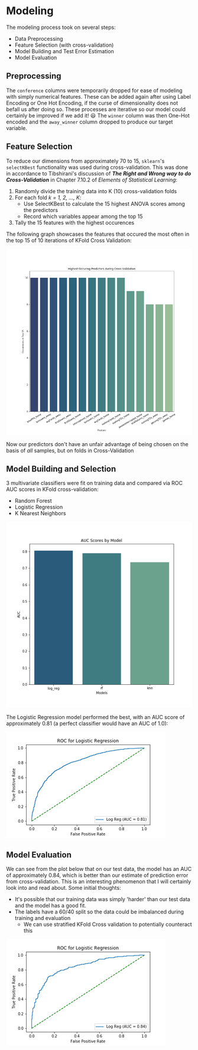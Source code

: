 # Modeling
The modeling process took on several steps:
* Data Preprocessing
* Feature Selection (with cross-validation)
* Model Building and Test Error Estimation
* Model Evaluation

## Preprocessing
The `conference` columns were temporarily dropped for ease of modeling with simply numerical features. These can be added again after using Label Encoding or One Hot Encoding, if the curse of dimensionality does not befall us after doing so. These processes are iterative so our model could certainly be improved if we add it! :smiley: The `winner` column was then One-Hot encoded and the `away_winner` column dropped to produce our target variable.

## Feature Selection
To reduce our dimensions from approximately 70 to 15, `sklearn`'s `selectKBest` functionality was used during cross-validation. This was done in accordance to Tibshirani's discussion of ***The Right and Wrong way to do Cross-Validation*** in Chapter 7.10.2 of *Elements of Statistical Learning*:
1. Randomly divide the training data into K (10) cross-validation folds
2. For each fold *k = 1, 2, ..., K*:
    * Use SelectKBest to calculate the 15 highest ANOVA scores among the predictors
    * Record which variables appear among the top 15
3. Tally the 15 features with the highest occurences 

The following graph showcases the features that occured the most often in the top 15 of 10 iterations of KFold Cross Validation:

![](/images/feature_selection.png)

Now our predictors don't have an unfair advantage of being chosen on the basis of *all* samples, but on folds in Cross-Validation

## Model Building and Selection
3 multivariate classifiers were fit on training data and compared via ROC AUC scores in KFold cross-validation: 
* Random Forest
* Logistic Regression
* K Nearest Neighbors

![](/images/auc_scores.png)

The Logistic Regression model performed the best, with an AUC score of approximately 0.81 (a perfect classifier would have an AUC of 1.0):

![](/images/log_reg_auc.png)

## Model Evaluation
We can see from the plot below that on our test data, the model has an AUC of approximately 0.84, which is better than our estimate of prediction error from cross-validation. This is an interesting phenomenon that I will certainly look into and read about. Some initial thoughts:
* It's possible that our training data was simply 'harder' than our test data and the model has a good fit.
* The labels have a 60/40 split so the data could be imbalanced during training and evaluation
    * We can use stratified KFold Cross validation to potentially counteract this

![](/images/roc_auc_TEST.png)

